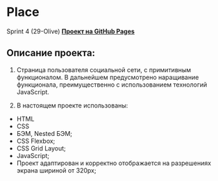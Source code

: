 # Place

Sprint 4 (29-Olive)
**[Проект на GitHub Pages](https://andrey-71.github.io/mesto/)**

## Описание проекта:
1. Страница пользователя социальной сети, с примитивным функционалом. В дальнейшем предусмотрено наращивание функционала, преимущественно с использованием технологий JavaScript.

2. В настоящем проекте использованы:
* HTML
* CSS
* БЭМ, Nested БЭМ;
* CSS Flexbox;
* CSS Grid Layout;
* JavaScript;
* Проект адаптирован и корректно отображается на разрешениях экрана шириной от 320px;



